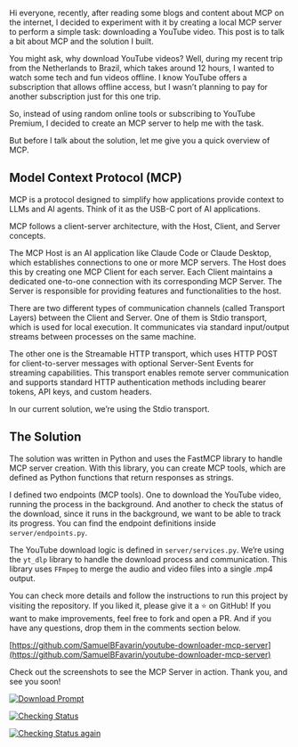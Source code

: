 Hi everyone, recently, after reading some blogs and content about MCP on the internet, I decided to experiment with it by creating a local MCP server to perform a simple task: downloading a YouTube video. This post is to talk a bit about MCP and the solution I built.

You might ask, why download YouTube videos? Well, during my recent trip from the Netherlands to Brazil, which takes around 12 hours, I wanted to watch some tech and fun videos offline. I know YouTube offers a subscription that allows offline access, but I wasn’t planning to pay for another subscription just for this one trip.

So, instead of using random online tools or subscribing to YouTube Premium, I decided to create an MCP server to help me with the task.

But before I talk about the solution, let me give you a quick overview of MCP.

## Model Context Protocol (MCP)

MCP is a protocol designed to simplify how applications provide context to LLMs and AI agents. Think of it as the USB-C port of AI applications.

MCP follows a client-server architecture, with the Host, Client, and Server concepts.

The MCP Host is an AI application like Claude Code or Claude Desktop, which establishes connections to one or more MCP servers. The Host does this by creating one MCP Client for each server. Each Client maintains a dedicated one-to-one connection with its corresponding MCP Server. The Server is responsible for providing features and functionalities to the host.

There are two different types of communication channels (called Transport Layers) between the Client and Server. One of them is Stdio transport, which is used for local execution. It communicates via standard input/output streams between processes on the same machine.

The other one is the Streamable HTTP transport, which uses HTTP POST for client-to-server messages with optional Server-Sent Events for streaming capabilities. This transport enables remote server communication and supports standard HTTP authentication methods including bearer tokens, API keys, and custom headers.

In our current solution, we’re using the Stdio transport.

## The Solution

The solution was written in Python and uses the FastMCP library to handle MCP server creation. With this library, you can create MCP tools, which are defined as Python functions that return responses as strings.

I defined two endpoints (MCP tools). One to download the YouTube video, running the process in the background. And another to check the status of the download, since it runs in the background, we want to be able to track its progress. You can find the endpoint definitions inside `server/endpoints.py`.

The YouTube download logic is defined in `server/services.py`. We’re using the `yt_dlp` library to handle the download process and communication. This library uses `FFmpeg` to merge the audio and video files into a single .mp4 output.

You can check more details and follow the instructions to run this project by visiting the repository. If you liked it, please give it a ⭐️ on GitHub! If you want to make improvements, feel free to fork and open a PR. And if you have any questions, drop them in the comments section below.

[https://github.com/SamuelBFavarin/youtube-downloader-mcp-server](https://github.com/SamuelBFavarin/youtube-downloader-mcp-server)

Check out the screenshots to see the MCP Server in action. Thank you, and see you soon!

[![Download Prompt](https://media2.dev.to/dynamic/image/width=800%2Cheight=%2Cfit=scale-down%2Cgravity=auto%2Cformat=auto/https%3A%2F%2Fdev-to-uploads.s3.amazonaws.com%2Fuploads%2Farticles%2Fd5r978n2kq07w5nu1zlv.png)](https://media2.dev.to/dynamic/image/width=800%2Cheight=%2Cfit=scale-down%2Cgravity=auto%2Cformat=auto/https%3A%2F%2Fdev-to-uploads.s3.amazonaws.com%2Fuploads%2Farticles%2Fd5r978n2kq07w5nu1zlv.png)

[![Checking Status](https://media2.dev.to/dynamic/image/width=800%2Cheight=%2Cfit=scale-down%2Cgravity=auto%2Cformat=auto/https%3A%2F%2Fdev-to-uploads.s3.amazonaws.com%2Fuploads%2Farticles%2Fxyragko8hmw6y3z99ba2.png)](https://media2.dev.to/dynamic/image/width=800%2Cheight=%2Cfit=scale-down%2Cgravity=auto%2Cformat=auto/https%3A%2F%2Fdev-to-uploads.s3.amazonaws.com%2Fuploads%2Farticles%2Fxyragko8hmw6y3z99ba2.png)

[![Checking Status again](https://media2.dev.to/dynamic/image/width=800%2Cheight=%2Cfit=scale-down%2Cgravity=auto%2Cformat=auto/https%3A%2F%2Fdev-to-uploads.s3.amazonaws.com%2Fuploads%2Farticles%2Frbtkeuurzp88da3rj16b.png)](https://media2.dev.to/dynamic/image/width=800%2Cheight=%2Cfit=scale-down%2Cgravity=auto%2Cformat=auto/https%3A%2F%2Fdev-to-uploads.s3.amazonaws.com%2Fuploads%2Farticles%2Frbtkeuurzp88da3rj16b.png)

